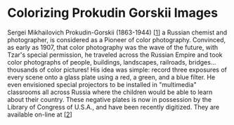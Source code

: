 # Colorizing Prokudin Gorskii Images

Sergei Mikhailovich Prokudin-Gorskii (1863-1944) [[1]] a Russian chemist and photographer, is 
considered as a Pioneer of color photography. Convinced, as early as 1907, that color photography was 
the wave of the future, with Tzar's special permission, he traveled across the Russian Empire and took
color photographs of people, buildings, landscapes, railroads, bridges... thousands of color pictures! 
His idea was simple: record three exposures of every scene onto a glass plate using a red, a green, and 
a blue filter. He even envisioned special projectors to be installed in "multimedia" classrooms all across 
Russia where the children would be able to learn about their country. These negative plates is now in 
possession by the Library of Congress of U.S.A., and have been recently digitized. They are available on-line at 
[[2]]

[1]: http://en.wikipedia.org/wiki/Prokudin-Gorskii
[2]: http://www.loc.gov/exhibits/empire/gorskii.html
